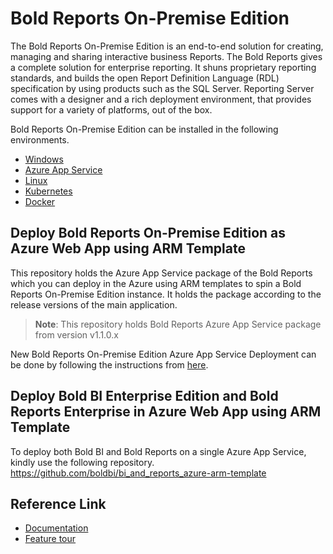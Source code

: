 # Bold Reports On-Premise Edition

 The Bold Reports On-Premise Edition is an end-to-end solution for creating, managing and sharing interactive business Reports. The Bold Reports gives a complete solution for enterprise reporting. It shuns proprietary reporting standards, and builds the open Report Definition Language (RDL) specification by using products such as the SQL Server. Reporting Server comes with a designer and a rich deployment environment, that provides support for a variety of platforms, out of the box.
 
Bold Reports On-Premise Edition can be installed in the following environments. 

* [Windows](https://help.boldreports.com/enterprise-reporting/administrator-guide/installation/windows-installer/)
* [Azure App Service](https://help.boldreports.com/enterprise-reporting/administrator-guide/installation/azure-app-service/)
* [Linux](https://help.boldreports.com/enterprise-reporting/administrator-guide/installation/deploy-in-linux/)
* [Kubernetes](https://help.boldreports.com/enterprise-reporting/administrator-guide/installation/deploy-in-kubernetes/)
* [Docker](https://help.boldreports.com/enterprise-reporting/administrator-guide/installation/deploy-in-docker/)

## Deploy Bold Reports On-Premise Edition as Azure Web App using ARM Template

This repository holds the Azure App Service package of the Bold Reports which you can deploy in the Azure using ARM templates to spin a Bold Reports On-Premise Edition instance. It holds the package according to the release versions of the main application.

>**Note**: This repository holds Bold Reports Azure App Service package from version v1.1.0.x

New Bold Reports On-Premise Edition Azure App Service Deployment can be done by following the instructions from [here](https://help.boldreports.com/enterprise-reporting/administrator-guide/installation/azure-app-service/using-arm-template/).

## Deploy Bold BI Enterprise Edition and Bold Reports Enterprise in Azure Web App using ARM Template
To deploy both Bold BI and Bold Reports on a single Azure App Service, kindly use the following repository. <br/>
https://github.com/boldbi/bi_and_reports_azure-arm-template

## Reference Link

* [Documentation](https://help.boldreports.com/enterprise-reporting/administrator-guide/application-startup/)
* [Feature tour](https://www.boldreports.com/features)

